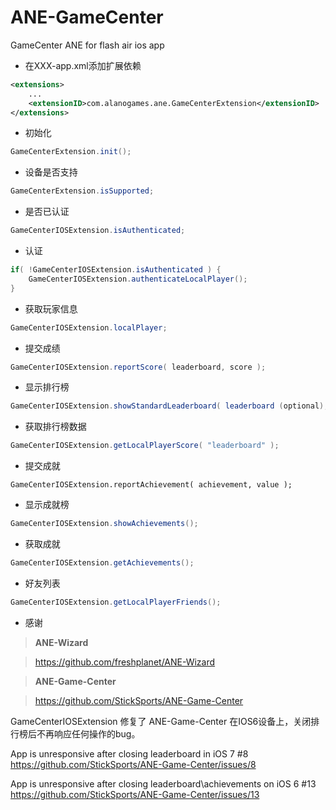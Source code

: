 ANE-GameCenter
==============

GameCenter ANE for flash air ios app


+ 在XXX-app.xml添加扩展依赖

```xml
<extensions>
	...
	<extensionID>com.alanogames.ane.GameCenterExtension</extensionID>
</extensions>
```

+ 初始化

```actionscript
GameCenterExtension.init();
```
  
+ 设备是否支持

```actionscript
GameCenterExtension.isSupported;
```

+ 是否已认证

```actionscript
GameCenterIOSExtension.isAuthenticated;
```

+ 认证

```actionscript
if( !GameCenterIOSExtension.isAuthenticated ) {
    GameCenterIOSExtension.authenticateLocalPlayer();
}
```
  
+ 获取玩家信息
  
```actionscript
GameCenterIOSExtension.localPlayer;
```

+ 提交成绩

```actionscript
GameCenterIOSExtension.reportScore( leaderboard, score );
```

+ 显示排行榜

```actionscript
GameCenterIOSExtension.showStandardLeaderboard( leaderboard (optional), timeScope (optional) );
```

+ 获取排行榜数据

```actionscript
GameCenterIOSExtension.getLocalPlayerScore( "leaderboard" );
```

+ 提交成就

```
GameCenterIOSExtension.reportAchievement( achievement, value );
```

+ 显示成就榜

```actionscript
GameCenterIOSExtension.showAchievements();
```

+ 获取成就

```actionscript
GameCenterIOSExtension.getAchievements();
```

+ 好友列表

```actionscript
GameCenterIOSExtension.getLocalPlayerFriends();
```

+ 感谢

> **ANE-Wizard**

> https://github.com/freshplanet/ANE-Wizard

> **ANE-Game-Center**

> https://github.com/StickSports/ANE-Game-Center

GameCenterIOSExtension 修复了 ANE-Game-Center 在IOS6设备上，关闭排行榜后不再响应任何操作的bug。

App is unresponsive after closing leaderboard in iOS 7 #8
https://github.com/StickSports/ANE-Game-Center/issues/8

App is unresponsive after closing leaderboard\achievements on iOS 6 #13
https://github.com/StickSports/ANE-Game-Center/issues/13
